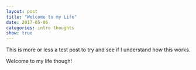 ```yaml
---
layout: post
title: "Welcome to my Life"
date: 2017-05-06
categories: intro thoughts
show: true
---
```

   
This is more or less a test post to try and see if I understand how this works.


Welcome to my life though!